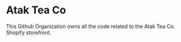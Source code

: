 # Atak Tea Co

This Github Organization owns all the code related to the Atak Tea Co. Shopify storefront.
